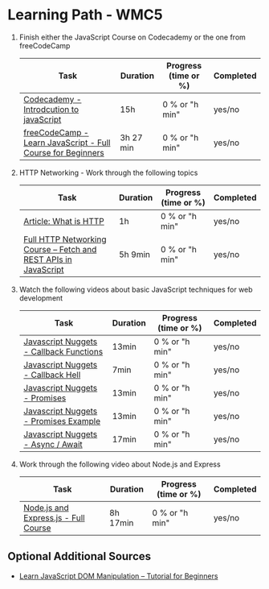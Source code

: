 # Learning Path - WMC5


1. Finish either the JavaScript Course on Codecademy or the one from freeCodeCamp

   | Task      | Duration| Progress (time or %) | Completed |
   |-----------|-----------|-----------|-----------|
   | [Codecademy - Introdcution to javaScript](https://www.codecademy.com/learn/introduction-to-javascript)|   15h       | 0 % or "h min"       |yes/no       |
   | [freeCodeCamp - Learn JavaScript - Full Course for Beginners](https://www.youtube.com/watch?v=PkZNo7MFNFg)|   3h 27 min       | 0 % or "h min"       |yes/no       |

2. HTTP Networking - Work through the following topics

   | Task      | Duration| Progress (time or %) | Completed |
   |-----------|-----------|-----------|-----------|
   | [Article: What is HTTP](https://www.freecodecamp.org/news/what-is-http/) |    1h      | 0 % or "h min"       |yes/no       |
   | [Full HTTP Networking Course – Fetch and REST APIs in JavaScript](https://www.youtube.com/watch?v=2JYT5f2isg4)|   5h 9min       | 0 % or "h min"       |yes/no       |

3. Watch the following videos about basic JavaScript techniques for web development

   | Task      | Duration| Progress (time or %) | Completed |
   |-----------|-----------|-----------|-----------|
   | [Javascript Nuggets - Callback Functions](https://www.youtube.com/watch?v=GWq0XETTOTk&list=PLnHJACx3NwAfRUcuKaYhZ6T5NRIpzgNGJ&index=13) |    13min      | 0 % or "h min"       |yes/no       |
   | [Javascript Nuggets - Callback Hell](https://www.youtube.com/watch?v=bx9xYPt2tdc&list=PLnHJACx3NwAfRUcuKaYhZ6T5NRIpzgNGJ&index=14)|    7min      | 0 % or "h min"       |yes/no       |
   | [Javascript Nuggets - Promises](https://www.youtube.com/watch?v=IBjmTlShf6U&list=PLnHJACx3NwAfRUcuKaYhZ6T5NRIpzgNGJ&index=15) |    13min      | 0 % or "h min"       |yes/no       |
   | [Javascript Nuggets - Promises Example](https://www.youtube.com/watch?v=GKVA6jYrgKc&list=PLnHJACx3NwAfRUcuKaYhZ6T5NRIpzgNGJ&index=16)|    13min      | 0 % or "h min"       |yes/no       |
   | [Javascript Nuggets - Async / Await](https://www.youtube.com/watch?v=iHrVo5fvmzE&list=PLnHJACx3NwAfRUcuKaYhZ6T5NRIpzgNGJ&index=17)|    17min      | 0 % or "h min"       |yes/no       |

4. Work through the following video about Node.js and Express

   | Task      | Duration| Progress (time or %) | Completed |
   |-----------|-----------|-----------|-----------|
   | [Node.js and Express.js - Full Course](https://www.youtube.com/watch?app=desktop&v=Oe421EPjeBE) |    8h 17min      | 0 % or "h min"       |yes/no       |

## Optional Additional Sources

- [Learn JavaScript DOM Manipulation – Tutorial for Beginners](https://www.youtube.com/watch?v=IWRS_AM2fiE)
